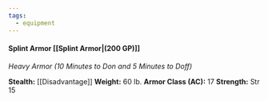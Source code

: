 ```yaml
---
tags:
  - equipment
---
```

#### Splint Armor [[Splint Armor|(200 GP)]]
*Heavy Armor (10 Minutes to Don and 5 Minutes to Doff)*

**Stealth:** [[Disadvantage]] **Weight:** 60 lb.
**Armor Class (AC):** 17
**Strength:** Str 15